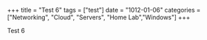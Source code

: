+++
title = "Test 6"
tags = ["test"]
date = "1012-01-06"
categories = ["Networking", "Cloud", "Servers", "Home Lab","Windows"]
+++

Test 6
